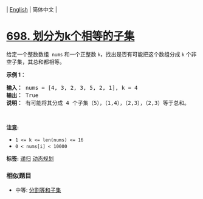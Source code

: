| [English](README_EN.md) | 简体中文 |

# [698. 划分为k个相等的子集](https://leetcode-cn.com/problems/partition-to-k-equal-sum-subsets)
<p>给定一个整数数组&nbsp;&nbsp;<code>nums</code> 和一个正整数 <code>k</code>，找出是否有可能把这个数组分成 <code>k</code> 个非空子集，其总和都相等。</p>

<p><strong>示例 1：</strong></p>

<pre>
<strong>输入：</strong> nums = [4, 3, 2, 3, 5, 2, 1], k = 4
<strong>输出：</strong> True
<strong>说明：</strong> 有可能将其分成 4 个子集（5），（1,4），（2,3），（2,3）等于总和。</pre>

<p>&nbsp;</p>

<p><strong>注意:</strong></p>

<ul>
	<li><code>1 &lt;= k &lt;= len(nums) &lt;= 16</code></li>
	<li><code>0 &lt; nums[i] &lt; 10000</code></li>
</ul>

**标签:**  [递归](https://leetcode-cn.com/tag/recursion) [动态规划](https://leetcode-cn.com/tag/dynamic-programming) 
 ### 相似题目
- 中等:	[分割等和子集](https://leetcode-cn.com/problems/partition-equal-subset-sum) 
